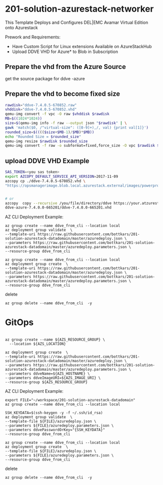 ﻿# 201-solution-azurestack-networker

This Template Deploys and Configures DEL|EMC Avamar Virtual Edition onto Azurestack

Prework and Requirements:
  -  Have Custom Script for Linux extensions Available on AzureStackHub
  -  Upload DDVE VHD for Azure* to Blob in Subscription


## Prepare the vhd from the Azure Source
get the source package for ddve -azure




## Prepare the vhd to become fixed size
```bash
rawdisk="ddve-7.4.0.5-670852.raw"
vhddisk="ddve-7.4.0.5-670852.vhd"
qemu-img convert -f vpc -O raw $vhddisk $rawdisk
MB=$((1024*1024))
size=$(qemu-img info -f raw --output json "$rawdisk" | \
gawk 'match($0, /"virtual-size": ([0-9]+),/, val) {print val[1]}')
rounded_size=$(((($size+$MB-1)/$MB)*$MB))
echo "Rounded Size = $rounded_size"
qemu-img resize $rawdisk $rounded_size
qemu-img convert -f raw -o subformat=fixed,force_size -O vpc $rawdisk $vhddisk
```
## upload DDVE VHD Example
```bash
SAS_TOKEN=<you sas token>
export AZCOPY_DEFAULT_SERVICE_API_VERSION=2017-11-09
azcopy cp ./ddve-7.4.0.5-670852.vhd \
"https://opsmanagerimage.blob.local.azurestack.external/images/powerprotectdd/ddve-azure-7.4.0.5-670852/ddve-7.4.0.5-670852.vhd$SAS_TOKEN"


# or
azcopy  copy --recursive /you/file/directory/ddve https://your.atzurestack.image.blob/container<sastoken>
ddve-azure-7.4.0.0-665201/ddve-7.4.0.0-665201.vhd
```
AZ CLI Deployment Example:

```azurecli-interactive
az group create --name ddve_from_cli --location local
az deployment group validate  \
--template-uri https://raw.githubusercontent.com/bottkars/201-solution-azurestack-datadomain/master/azuredeploy.json \
--parameters https://raw.githubusercontent.com/bottkars/201-solution-azurestack-datadomain/master/azuredeploy.parameters.json \
--resource-group ddve_from_cli
```

```azurecli-interactive
az group create --name ddve_from_cli --location local
az deployment group create  \
--template-uri https://raw.githubusercontent.com/bottkars/201-solution-azurestack-datadomain/master/azuredeploy.json \
--parameters https://raw.githubusercontent.com/bottkars/201-solution-azurestack-datadomain/master/azuredeploy.parameters.json \
--resource-group ddve_from_cli
```
delete

```azurecli-interactive
az group delete --name ddve_from_cli  -y
```


# GitOps
```àzurecli-interactive

az group create --name ${AZS_RESOURCE_GROUP} \
  --location ${AZS_LOCATION}

az deployment group create  \
--template-uri https://raw.githubusercontent.com/bottkars/201-solution-azurestack-datadomain/master/azuredeploy.json \
--parameters https://raw.githubusercontent.com/bottkars/201-solution-azurestack-datadomain/master/azuredeploy.parameters.json \
--parameters ddveName=${AZS_HOSTNAME} \
--parameters ddveImageURI=${AZS_IMAGE_URI} \
--resource-group ${AZS_RESOURCE_GROUP}
```




AZ CLI Deployment Example:

```azurecli-interactive
export FILE="~/workspace/201-solution-azurestack-datadomain"
az group create --name ddve_from_cli --location local
```

```azurecli-interactive
SSH_KEYDATA=$(ssh-keygen -y -f ~/.ssh/id_rsa)
az deployment group validate  \
--template-file ${FILE}/azuredeploy.json \
--parameters ${FILE}/azuredeploy.parameters.json \
--parameters ddvePasswordOrKey="{SSH_KEYDATA}"
--resource-group ddve_from_cli
```

```azurecli-interactive
az group create --name ddve_from_cli --location local
az deployment group create  \
--template-file ${FILE}/azuredeploy.json \
--parameters ${FILE}/azuredeploy.parameters.json \
--resource-group ddve_from_cli
```
delete

```azurecli-interactive
az group delete --name ddve_from_cli  -y
```
